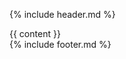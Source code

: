 {% include header.md %}
	<section class="content">
		{{ content }}
	</section>
{% include footer.md %}
